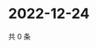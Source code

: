 # 2022-12-24

共 0 条

<!-- BEGIN WEIBO -->
<!-- 最后更新时间 Sat Dec 24 2022 17:12:03 GMT+0800 (China Standard Time) -->

<!-- END WEIBO -->
